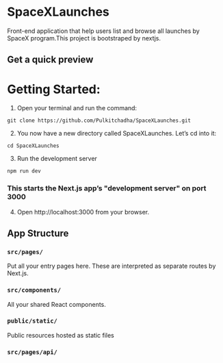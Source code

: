 # SpaceXLaunches
Front-end application that help users list and browse all launches by SpaceX program.This project is bootstraped by nextjs.

## Get a quick preview

# Getting Started:

1) Open your terminal and run the command:

```
git clone https://github.com/Pulkitchadha/SpaceXLaunches.git
```

2) You now have a new directory called SpaceXLaunches. Let’s cd into it:

```
cd SpaceXLaunches
```

3) Run the development server

```
npm run dev
```

### This starts the Next.js app’s "development server"  on port 3000

4) Open http://localhost:3000 from your browser.

## App Structure

### `src/pages/`

Put all your entry pages here. These are interpreted as separate routes by
Next.js.

### `src/components/`

All your shared React components.

### `public/static/`
Public resources hosted as static files

### `src/pages/api/`
